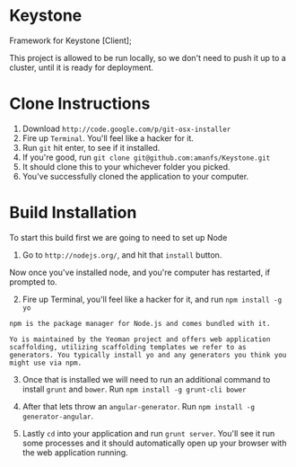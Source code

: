 Keystone
========

Framework for Keystone [Client];

This project is allowed to be run locally, so we don't need to push it up to a cluster, until it is ready for deployment.

Clone Instructions
========

1. Download `http://code.google.com/p/git-osx-installer`
2. Fire up `Terminal`. You'll feel like a hacker for it.
3. Run `git` hit enter, to see if it installed.
4. If you're good, run `git clone git@github.com:amanfs/Keystone.git`
5. It should clone this to your whichever folder you picked. 
6. You've successfully cloned the application to your computer.


Build Installation
========

To start this build first we are going to need to set up Node

1. Go to `http://nodejs.org/`, and hit that `install` button.

Now once you've installed node, and you're computer has restarted, if prompted to. 

2. Fire up Terminal, you'll feel like a hacker for it, and run `npm install -g yo`

`npm is the package manager for Node.js and comes bundled with it.`

`Yo is maintained by the Yeoman project and offers web application scaffolding, utilizing scaffolding templates we refer to as generators. You typically install yo and any generators you think you might use via npm.`

3. Once that is installed we will need to run an additional command to install `grunt` and `bower`. Run `npm install -g grunt-cli bower`

4. After that lets throw an `angular-generator`. Run `npm install -g generator-angular`.

5. Lastly `cd` into your application and run `grunt server`. You'll see it run some processes and it should automatically open up your browser with the web application running. 






